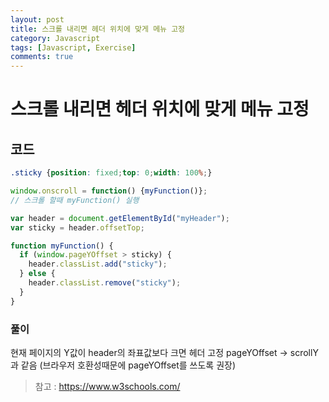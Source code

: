 ```yaml
---
layout: post
title: 스크롤 내리면 헤더 위치에 맞게 메뉴 고정
category: Javascript
tags: [Javascript, Exercise]
comments: true
---
```

# 스크롤 내리면 헤더 위치에 맞게 메뉴 고정

## 코드

```css
.sticky {position: fixed;top: 0;width: 100%;}
```
```javascript
window.onscroll = function() {myFunction()};
// 스크롤 할때 myFunction() 실행

var header = document.getElementById("myHeader");
var sticky = header.offsetTop;

function myFunction() {
  if (window.pageYOffset > sticky) {
    header.classList.add("sticky");
  } else {
    header.classList.remove("sticky");
  }
}

```

### 풀이

현재 페이지의 Y값이 header의 좌표값보다 크면 헤더 고정
pageYOffset -> scrollY 과 같음 (브라우저 호환성때문에 pageYOffset를 쓰도록 권장)

> 참고 : <https://www.w3schools.com/>
